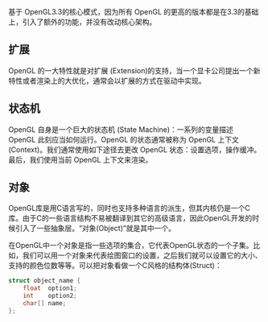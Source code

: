 基于 OpenGL3.3的核心模式，因为所有 OpenGL 的更高的版本都是在3.3的基础上，引入了额外的功能，并没有改动核心架构。
## 扩展

OpenGL 的一大特性就是对扩展 (Extension)的支持，当一个显卡公司提出一个新特性或者渲染上的大优化，通常会以扩展的方式在驱动中实现。

## 状态机

OpenGL 自身是一个巨大的状态机 (State Machine)：一系列的变量描述 OpenGL 此刻应当如何运行。OpenGL 的状态通常被称为 OpenGL 上下文 (Context)。我们通常使用如下途径去更改 OpenGL 状态：设置选项，操作缓冲。最后，我们使用当前 OpenGL 上下文来渲染。
## 对象

OpenGL库是用C语言写的，同时也支持多种语言的派生，但其内核仍是一个C库。由于C的一些语言结构不易被翻译到其它的高级语言，因此OpenGL开发的时候引入了一些抽象层。“对象(Object)”就是其中一个。

在OpenGL中一个对象是指一些选项的集合，它代表OpenGL状态的一个子集。比如，我们可以用一个对象来代表绘图窗口的设置，之后我们就可以设置它的大小、支持的颜色位数等等。可以把对象看做一个C风格的结构体(Struct)：

```c++
struct object_name {
    float  option1;
    int    option2;
    char[] name;
};
```
